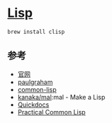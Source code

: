 # [Lisp](https://common-lisp.net/)


```sh
brew install clisp
```

## 参考

* [官网](http://lisp-lang.org/)
* [paulgraham](http://www.paulgraham.com/lisp.html)
* [common-lisp](https://common-lisp.net/)
* [kanaka/mal](https://github.com/kanaka/mal):mal - Make a Lisp
* [Quickdocs](http://quickdocs.org)
* [Practical Common Lisp](http://www.gigamonkeys.com/book/)

